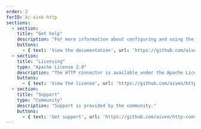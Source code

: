 ```yaml
---
order: 2
forID: kc-sink-http
sections:
  - section:
    title: "Get help"
    description: "For more information about configuring and using the connector, see the documentation."
    buttons:
      - { text: 'View the documentation', url: 'https://github.com/aiven/http-connector-for-apache-kafka' }
  - section:
    title: "Licensing"
    type: "Apache License 2.0"
    description: "The HTTP connector is available under the Apache License 2.0 license."
    buttons:
      - { text: 'View the license', url: 'https://github.com/aiven/http-connector-for-apache-kafka/blob/main/LICENSE' }
  - section:
    title: "Support"
    type: "Community"
    description: "Support is provided by the community."
    buttons:
      - { text: 'Get support', url: 'https://github.com/aiven/http-connector-for-apache-kafka/issues' }
---
```

